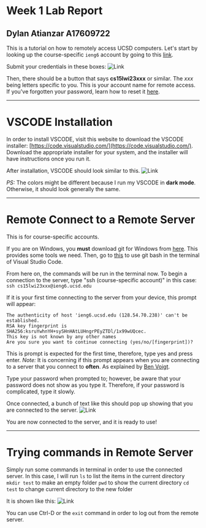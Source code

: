 # Week 1 Lab Report
## Dylan Atianzar A17609722
This is a tutorial on how to remotely access UCSD computers.
Let's start by looking up the course-specific `ieng6` account by going to this [link](https://sdacs.ucsd.edu/~icc/index.php).

Submit your credentials in these boxes:
![Link](https://user-images.githubusercontent.com/69043855/212187259-595af290-5ad1-4137-911e-56363e1d9968.png)

Then, there should be a button that says **cs15lwi23xxx** or similar. The *xxx* being letters specific to you.
This is your account name for remote access. If you've forgotten your password, learn how to reset it [here](https://docs.google.com/document/d/1hs7CyQeh-MdUfM9uv99i8tqfneos6Y8bDU0uhn1wqho/edit).

---
# VSCODE Installation
In order to install VSCODE, visit this website to download the VSCODE installer: [https://code.visualstudio.com/](https://code.visualstudio.com/). 
Download the appropriate installer for your system, and the installer will have instructions once you run it.

After installation, VSCODE should look similar to this.
![Link](https://user-images.githubusercontent.com/69043855/212566904-b01d451d-5e5d-47a6-b194-7ae73415397c.png)

*PS:* The colors might be different because I run my VSCODE in **dark mode**. Otherwise, it should look generally the same.

---
# Remote Connect to a Remote Server
This is for course-specific accounts.

If you are on Windows, you **must** download git for Windows from [here](https://gitforwindows.org/). This provides some tools we need.
Then, go to [this](https://stackoverflow.com/a/50527994) to use git bash in the terminal of Visual Studio Code.

From here on, the commands will be run in the terminal now.
To begin a connection to the server, type "ssh (course-specific account)" in this case:
`ssh cs15lwi23xxx@ieng6.ucsd.edu`
 
If it is your first time connecting to the server from your device, this prompt will appear:
  
```
The authenticity of host 'ieng6.ucsd.edu (128.54.70.238)' can't be established.
RSA key fingerprint is SHA256:ksruYwhnYH+sySHnHAtLUHngrPEyZTDl/1x99wUQcec.
This key is not known by any other names
Are you sure you want to continue connecting (yes/no/[fingerprint])?
```
  
This is prompt is expected for the first time, therefore, type yes and press enter.
*Note:* It is concerning if this prompt appears when you are connecting to a server that you connect to **often**. As explained by [Ben Voigt](https://superuser.com/questions/421074/ssh-the-authenticity-of-host-host-cant-be-established/421084#421084).
  

Type your password when prompted to; however, be aware that your password does not show as you type it. Therefore, if your password is complicated, type it slowly.

Once connected, a bunch of text like this should pop up showing that you are connected to the server.
![Link](https://user-images.githubusercontent.com/69043855/212568317-c2821444-1fe9-4cc9-a7aa-f116590840fc.png)

You are now connected to the server, and it is ready to use!

---
# Trying commands in Remote Server
Simply run some commands in terminal in order to use the connected server.
In this case, I will run
`ls` to list the items in the current directory
`mkdir test` to make an empty folder
`pwd` to show the current directory
`cd test` to change current directory to the new folder

It is shown like this:
![Link](https://user-images.githubusercontent.com/69043855/212568782-04a2687a-8990-49b8-9e15-81e327b676c3.png)

You can use Ctrl-D or the `exit` command in order to log out from the remote server.
